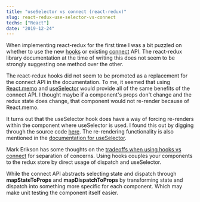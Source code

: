 ```yaml
---
title: "useSelector vs connect (react-redux)"
slug: react-redux-use-selector-vs-connect
techs: ["React"]
date: "2019-12-24"
---
```


When implementing react-redux for the first time I was a bit puzzled on whether to use the new [hooks](https://react-redux.js.org/api/hooks) or existing [connect](https://react-redux.js.org/api/connect) API. The react-redux library documentation at the time of writing this does not seem to be strongly suggesting one method over the other.

The react-redux hooks did not seem to be promoted as a replacement for the connect API in the documentation. To me, it seemed that using [React.memo](https://reactjs.org/docs/react-api.html#reactmemo) and [useSelector](https://react-redux.js.org/api/hooks#useselector) would provide all of the same benefits of the connect API. I thought maybe if a component's props don't change and the redux state does change, that component would not re-render because of React.memo.

It turns out that the useSelector hook does have a way of forcing re-renders within the component where useSelector is used. I found this out by digging through the source code [here](https://github.com/reduxjs/react-redux/blob/master/src/hooks/useSelector.js#L15). The re-rendering functionality is also mentioned in the [documentation for useSelector](https://react-redux.js.org/api/hooks#useselector).

Mark Erikson has some thoughts on the [tradeoffs when using hooks vs connect](https://blog.isquaredsoftware.com/2019/07/blogged-answers-thoughts-on-hooks/) for separation of concerns. Using hooks couples your components to the redux store by direct usage of dispatch and useSelector.

While the connect API abstracts selecting state and dispatch through **mapStateToProps** and **mapDispatchToProps** by transforming state and dispatch into something more specific for each component. Which may make unit testing the component itself easier.
